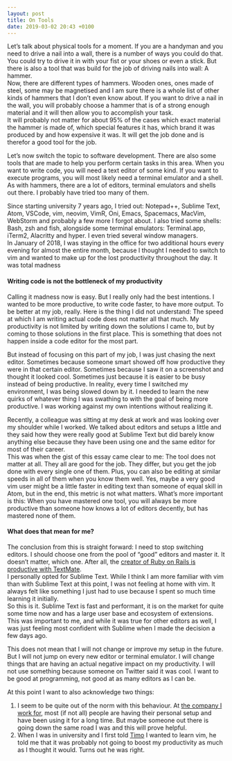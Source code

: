 ```yaml
---
layout: post
title: On Tools
date: 2019-03-02 20:43 +0100
---
```


Let’s talk about physical tools for a moment. If you are a handyman and you need to drive a nail into a wall, there is a number of ways you could do that. You could try to drive it in with your fist or your shoes or even a stick. But there is also a tool that was build for the job of driving nails into wall: A hammer.   
Now, there are different types of hammers. Wooden ones, ones made of steel, some may be magnetised and I am sure there is a whole list of other kinds of hammers that I don’t even know about.  If you want to drive a nail in the wall, you will probably choose a hammer that is of a strong enough material and it will then allow you to accomplish your task.  
It will probably not matter for about 95% of the cases which exact material the hammer is made of, which special features it has, which brand it was produced by and how expensive it was. It will get the job done and is therefor a good tool for the job. 

Let’s now switch the topic to software development. There are also some tools that are made to help you perform certain tasks in this area. When you want to write code, you will need a text editor of some kind. If you want to execute programs, you will most likely need a terminal emulator and a shell. As with hammers, there are a lot of editors, terminal emulators and shells out there. I probably have tried too many of them.

Since starting university 7 years ago, I tried out: Notepad++, Sublime Text, Atom, VSCode, vim, neovim, VimR, Oni, Emacs, Spacemacs, MacVim, WebStorm and probably a few more I forgot about. I also tried some shells: Bash, zsh and fish, alongside some terminal emulators: Terminal.app, iTerm2, Alacritty and hyper. I even tried several window managers.  
In January of 2018, I was staying in the office for two additional hours every evening for almost the entire month, because I thought I needed to switch to vim and wanted to make up for the lost productivity throughout the day. It was total madness

#### Writing code is not the bottleneck of my productivity 
Calling it madness now is easy. But I really only had the best intentions. I wanted to be more productive, to write code faster, to have more output. To be better at my job, really. Here is the thing I did not understand: The speed at which I am writing actual code does not matter all that much. My productivity is not limited by writing down the solutions I came to, but by coming to those solutions in the first place. This is something that does not happen inside a code editor for the most part.

But instead of focusing on this part of my job, I was just chasing the next editor. Sometimes because someone smart showed off how productive they were in that certain editor. Sometimes because I saw it on a screenshot and thought it looked cool. Sometimes just because it is easier to be busy instead of being productive. In reality, every time I switched my environment, I was being slowed down by it. I needed to learn the new quirks of whatever thing I was swathing to with the goal of being more productive. I was working against my own intentions without realizing it.

Recently, a colleague was sitting at my desk at work and was looking over my shoulder while I worked. We talked about editors and setups a little and they said how they were really good at Sublime Text but did barely know anything else because they have been using one and the same editor for most of their career.  
This was when the gist of this essay came clear to me: The tool does not matter at all. They all are good for the job. They differ, but you get the job done with every single one of them. Plus, you can also be editing at similar speeds in all of them when you know them well. Yes, maybe a very good vim user might be a little faster in editing text than someone of equal skill in Atom, but in the end, this metric is not what matters. What’s more important is this: When you have mastered one tool, you will always be more productive than someone how knows a lot of editors decently, but has mastered none of them.

#### What does that mean for me?
The conclusion from this is straight forward: I need to stop switching editors. I should choose one from the pool of “good” editors and master it. It doesn’t matter, which one. After all, the [creator of Ruby on Rails is productive with TextMate](https://www.youtube.com/watch?v=m1jOWu7woKM).  
I personally opted for Sublime Text. While I think I am more familiar with vim than with Sublime Text at this point, I was not feeling at home with vim. It always felt like something I just had to use because I spent so much time learning it initially.  
So this is it. Sublime Text is fast and performant, it is on the market for quite some time now and has a large user base and ecosystem of extensions. This was important to me, and while it was true for other editors as well, I was just feeling most confident with Sublime when I made the decision a few days ago.

This does not mean that I will not change or improve my setup in the future. But I will not jump on every new editor or terminal emulator. I will change things that are having an actual negative impact on my productivity. I will not use something because someone on Twitter said it was cool. I want to be good at programming, not good at as many editors as I can be.

At this point I want to also acknowledge two things:
1. I seem to be quite out of the norm with this behaviour. At [the company I work for](https://www.railslove.com/), most (if not all) people are having their personal setup and have been using it for a long time. But maybe someone out there is going down the same road I was and this will prove helpful.
2. When I was in university and I first told [Timo](https://timomeh.de/) I wanted to learn vim, he told me that it was probably not going to boost my productivity as much as I thought it would. Turns out he was right.
